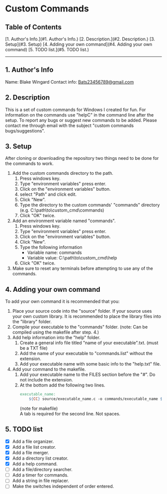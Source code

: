 # Custom Commands
## Table of Contents

[1. Author's Info.](#1. Author's Info.)
[2. Description.](#2. Description.)
[3. Setup](#3. Setup)
[4. Adding your own command](#4. Adding your own command)
[5. TODO list.](#5. TODO list.)

---

## 1. Author's Info
Name: Blake Wingard
Contact info: Bats23456789@gmail.com

## 2. Description
This is a set of custom commands for Windows I created for fun. 
For information on the commands use "helpC" in the command line after the setup.
To report any bugs or suggest new commands to be added. Please contact me through email with the subject "custom commands bugs/suggestions".

## 3. Setup
After cloning or downloading the repository two things need to be done for the commands to work.
1. Add the custom commands directory to the path.
    1. Press windows key.
    2. Type "environment variables" press enter.
    3. Click on the "environment variables" button.
    4. select "Path" and click edit.
    5. Click "New".
    6. Type the directory to the custom commands' "commands" directory
        (e.g. C:\path\to\custom_cmd\commands)
    7. Click "OK" twice.
2. Add an environment variable named "commands".
    1. Press windows key.
    2. Type "environment variables" press enter.
    3. Click on the "environment variables" button.
    4. Click "New".
    5. Type the following information
        * Variable name: commands
        * Variable value: C:\path\to\custom_cmd\help
    6. Click "OK" twice.
3. Make sure to reset any terminals before attempting to use any of the commands.

## 4. Adding your own command
To add your own command it is recommended that you:
1. Place your source code into the "source" folder.
    If your source uses your own custom library. It is recommended to place the library files into the "library" folder.
2. Compile your executable to the "commands" folder.
    (note: Can be compiled using the makefile after step. 4.)
3. Add help information into the "help" folder.
    1. Create a general info file titled "name of your executable".txt. (must be a TXT file)
    2. Add the name of your executable to "commands.list" without the extension.
    3. Add your executable name with some basic info to the "help.txt" file.
4. Add your command to the makefile.
    1. Add your executable name to the FILES section before the "#". Do not include the extension.
    2. At the bottom add the following two lines.
        ```makefile
        executable_name:
            ${CC} source/executable_name.c -o commands/executable_name ${INCLUDES} ${OPTIONS}
        ```
        (note for makefile)  
        A tab is required for the second line. Not spaces.

## 5. TODO list
- [x] Add a file organizer.
- [x] Add a file list creator.
- [x] Add a file merger.
- [x] Add a directory list creator.
- [x] Add a help command.
- [ ] Add a file/directory searcher.
- [ ] Add a timer for commands.
- [ ] Add a string in file replacer.
- [ ] Make the switches independent of order entered.
